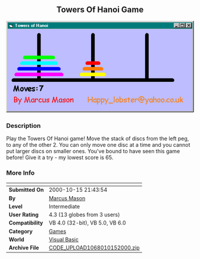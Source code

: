 ﻿<div align="center">

## Towers Of Hanoi Game

<img src="PIC200010151724457622.gif">
</div>

### Description

Play the Towers Of Hanoi game! Move the stack of discs from the left peg, to any of the other 2. You can only move one disc at a time and you cannot put larger discs on smaller ones. You've bound to have seen this game before! Give it a try - my lowest score is 65.
 
### More Info
 


<span>             |<span>
---                |---
**Submitted On**   |2000-10-15 21:43:54
**By**             |[Marcus Mason](https://github.com/Planet-Source-Code/PSCIndex/blob/master/ByAuthor/marcus-mason.md)
**Level**          |Intermediate
**User Rating**    |4.3 (13 globes from 3 users)
**Compatibility**  |VB 4\.0 \(32\-bit\), VB 5\.0, VB 6\.0
**Category**       |[Games](https://github.com/Planet-Source-Code/PSCIndex/blob/master/ByCategory/games__1-38.md)
**World**          |[Visual Basic](https://github.com/Planet-Source-Code/PSCIndex/blob/master/ByWorld/visual-basic.md)
**Archive File**   |[CODE\_UPLOAD1068010152000\.zip](https://github.com/Planet-Source-Code/marcus-mason-towers-of-hanoi-game__1-12077/archive/master.zip)








